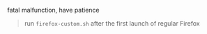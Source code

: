 fatal malfunction, have patience

> run `firefox-custom.sh` after the first launch of regular Firefox
